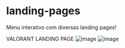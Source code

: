 # landing-pages
Menu interativo com diversas landing pages!


VALORANT LANDING PAGE
![image](https://user-images.githubusercontent.com/108621654/228089567-052d19da-9b3b-4282-80cd-6d80f9e16446.png)
![image](https://user-images.githubusercontent.com/108621654/228089648-1aea90bc-fa60-42db-b4ac-7acdc107b947.png)

